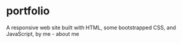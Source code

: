 # portfolio
A responsive web site built with HTML, some bootstrapped CSS, and JavaScript, by me - about me

